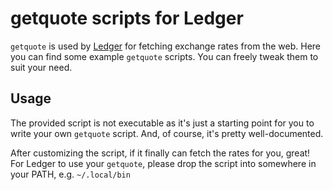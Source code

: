 # getquote scripts for Ledger

`getquote` is used by [Ledger](http://github.com/ledger/ledger) for fetching exchange rates from the web. Here you can find some example `getquote` scripts. You can freely tweak them to suit your need.

## Usage

The provided script is not executable as it's just a starting point for you to write your own `getquote` script. And, of course, it's pretty well-documented.

After customizing the script, if it finally can fetch the rates for you, great! For Ledger to use your `getquote`, please drop the script into somewhere in your PATH, e.g. `~/.local/bin`
